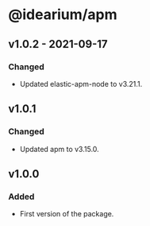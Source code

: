 # @idearium/apm

## v1.0.2 - 2021-09-17

### Changed

-   Updated elastic-apm-node to v3.21.1.

## v1.0.1

### Changed

-   Updated apm to v3.15.0.

## v1.0.0

### Added

-   First version of the package.
